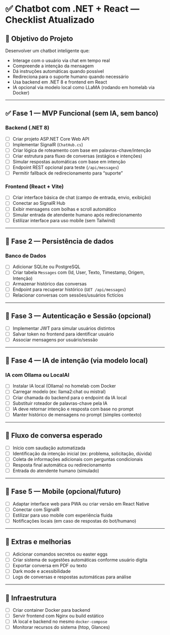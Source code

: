 # ✅ Chatbot com .NET + React — Checklist Atualizado

## 🎯 Objetivo do Projeto

Desenvolver um chatbot inteligente que:

- Interage com o usuário via chat em tempo real
- Compreende a intenção da mensagem
- Dá instruções automáticas quando possível
- Redireciona para o suporte humano quando necessário
- Usa backend em .NET 8 e frontend em React
- IA opcional via modelo local como LLaMA (rodando em homelab via Docker)

---

## ✅ Fase 1 — MVP Funcional (sem IA, sem banco)

### Backend (.NET 8)

- [ ] Criar projeto ASP.NET Core Web API
- [ ] Implementar SignalR (`ChatHub.cs`)
- [ ] Criar lógica de roteamento com base em palavras-chave/intenção
- [ ] Criar estrutura para fluxo de conversas (estágios e intenções)
- [ ] Simular respostas automáticas com base em intenção
- [ ] Endpoint REST opcional para teste (`/api/messages`)
- [ ] Permitir fallback de redirecionamento para “suporte”

### Frontend (React + Vite)

- [ ] Criar interface básica de chat (campo de entrada, envio, exibição)
- [ ] Conectar ao SignalR Hub
- [ ] Exibir mensagens com bolhas e scroll automático
- [ ] Simular entrada de atendente humano após redirecionamento
- [ ] Estilizar interface para uso mobile (sem Tailwind)

---

## 🔄 Fase 2 — Persistência de dados

### Banco de Dados

- [ ] Adicionar SQLite ou PostgreSQL
- [ ] Criar tabela `Messages` com (Id, User, Texto, Timestamp, Origem, Intenção)
- [ ] Armazenar histórico das conversas
- [ ] Endpoint para recuperar histórico (`GET /api/messages`)
- [ ] Relacionar conversas com sessões/usuários fictícios

---

## 🔐 Fase 3 — Autenticação e Sessão (opcional)

- [ ] Implementar JWT para simular usuários distintos
- [ ] Salvar token no frontend para identificar usuário
- [ ] Associar mensagens por usuário/sessão

---

## 🤖 Fase 4 — IA de intenção (via modelo local)

### IA com Ollama ou LocalAI

- [ ] Instalar IA local (Ollama) no homelab com Docker
- [ ] Carregar modelo (ex: llama2:chat ou mistral)
- [ ] Criar chamada do backend para o endpoint da IA local
- [ ] Substituir roteador de palavras-chave pela IA
- [ ] IA deve retornar intenção e resposta com base no prompt
- [ ] Manter histórico de mensagens no prompt (simples contexto)

---

## 🧠 Fluxo de conversa esperado

- [ ] Início com saudação automatizada
- [ ] Identificação da intenção inicial (ex: problema, solicitação, dúvida)
- [ ] Coleta de informações adicionais com perguntas condicionais
- [ ] Resposta final automática ou redirecionamento
- [ ] Entrada do atendente humano (simulado)

---

## 🚀 Fase 5 — Mobile (opcional/futuro)

- [ ] Adaptar interface web para PWA ou criar versão em React Native
- [ ] Conectar com SignalR
- [ ] Estilizar para uso mobile com experiência fluida
- [ ] Notificações locais (em caso de respostas do bot/humano)

---

## 🧰 Extras e melhorias

- [ ] Adicionar comandos secretos ou easter eggs
- [ ] Criar sistema de sugestões automáticas conforme usuário digita
- [ ] Exportar conversa em PDF ou texto
- [ ] Dark mode e acessibilidade
- [ ] Logs de conversas e respostas automáticas para análise

---

## 🧱 Infraestrutura

- [ ] Criar container Docker para backend
- [ ] Servir frontend com Nginx ou build estático
- [ ] IA local e backend no mesmo `docker-compose`
- [ ] Monitorar recursos do sistema (htop, Glances)
